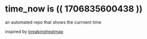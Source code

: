 # time_now is (( 1706835600438 ))

an automated repo that shows the currnent time

inspired by [breakingheatmap](https://github.com/breakingheatmap/breakingheatmap)